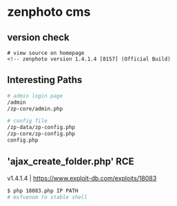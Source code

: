 # zenphoto cms

## version check

```
# view source on homepage
<!-- zenphoto version 1.4.1.4 [8157] (Official Build)
```

## Interesting Paths

```bash
# admin login page
/admin
/zp-core/admin.php

# config file
/zp-data/zp-config.php
/zp-core/zp-config.php
config.php
```

## 'ajax_create_folder.php' RCE

v1.4.1.4 | https://www.exploit-db.com/exploits/18083

```bash
$ php 18083.php IP PATH
# msfvenom to stable shell
```
